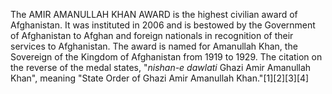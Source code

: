 The AMIR AMANULLAH KHAN AWARD is the highest civilian award of Afghanistan. It was instituted in 2006 and is bestowed by the Government of Afghanistan to Afghan and foreign nationals in recognition of their services to Afghanistan. The award is named for Amanullah Khan, the Sovereign of the Kingdom of Afghanistan from 1919 to 1929. The citation on the reverse of the medal states, "_nishan-e dawlati_ Ghazi Amir Amanullah Khan", meaning "State Order of Ghazi Amir Amanullah Khan."[1][2][3][4]
